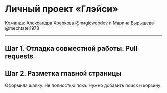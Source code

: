 # Личный проект «Глэйси»

Команда: Александра Храпкова @magicwebdev и Марина Вырышева @mechtatel1978  

---
## Шаг 1. Отладка совместной работы. Pull requests

## Шаг 2. Разметка главной страницы
  
Оформила шапку. Не полностью пока. Нужно добавить поиск и корзину  
